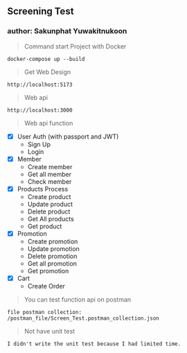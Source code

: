 ## Screening Test

### author: Sakunphat Yuwakitnukoon


> Command start Project with Docker

```
docker-compose up --build
```

> Get Web Design 
```
http://localhost:5173
```

> Web api
```
http://localhost:3000
```

> Web api function

- [X] User Auth (with passport and JWT)
  - Sign Up
  - Login
- [X] Member
  - Create member
  - Get all member
  - Check member
- [X] Products Process
  - Create product
  - Update product
  - Delete product
  - Get All products
  - Get product
- [X] Promotion
  - Create promotion
  - Update promotion
  - Delete promotion
  - Get all promotion
  - Get promotion
- [X] Cart
  - Create Order

> You can test function api on postman 
```
file postman collection: /postman_file/Screen_Test.postman_collection.json
```

> Not have unit test
```
I didn't write the unit test because I had limited time.
```
